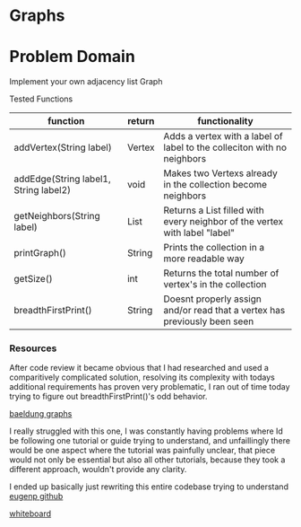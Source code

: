 # Graphs

# Problem Domain
Implement your own adjacency list Graph

Tested Functions

| function                              | return       | functionality                                                              |
|---------------------------------------|--------------|----------------------------------------------------------------------------|
| addVertex(String label)               | Vertex       | Adds a vertex with a label of label to the colleciton with no neighbors    |
| addEdge(String label1, String label2) | void         | Makes two Vertexs already in the collection become neighbors               |
| getNeighbors(String label)            | List<Vertex> | Returns a List filled with every neighbor of the vertex with label "label" |
| printGraph()                          | String       | Prints the collection in a more readable way                               |
| getSize()                             | int          | Returns the total number of vertex's in the collection                     |
| breadthFirstPrint()                   | String       | Doesnt properly assign and/or read that a vertex has previously been seen  |  


### Resources
After code review it became obvious that I had researched and used a comparitively complicated solution, resolving its complexity with todays additional requirements has proven very problematic, I ran out of time today trying to figure out breadthFirstPrint()'s odd behavior.

[baeldung graphs](https://www.baeldung.com/java-graphs)

I really struggled with this one, I was constantly having problems where Id be following one tutorial or guide trying to understand, and unfaillingly there would
be one aspect where the tutorial was painfully unclear, that piece would not only be essential but also all other tutorials, because they took a different approach,
wouldn't provide any clarity. 

I ended up basically just rewriting this entire codebase trying to understand
[eugenp github](https://github.com/eugenp/tutorials/tree/master/core-java-modules/core-java/src/main/java/com/baeldung/graph)

[whiteboard](https://github.com/MichaelJahns/codeChallenges/blob/master/java/src/assets/graphBreadthFirst.jpg)


